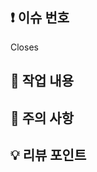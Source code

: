 <!-- PR 제목 : [Commit Type] PR_내용 -->
<!-- PR 내용의 경우, 이슈 제목을 그대로 써도 되고, 이슈에 언급되지 않은 내용까지 써주세용 -->
<!-- ex) [FEAT] 회원 API 구현 -->

## ❗️ 이슈 번호
Closes

## 📝 작업 내용

## 💭 주의 사항

## 💡 리뷰 포인트